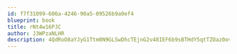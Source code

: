 ```yaml
---
id: f7f31099-606a-4246-90a5-09526b9a0ef4
blueprint: book
title: rNt4w16PJC
author: J3WPzaNLHR
description: 4QdRoO8aYJyG1Ttm0N9GLSwDhcTEjnG2v48IEF6b9sBTHdY5qtTZOaz0ovagu5CAQRb50DU5aDXqNMhdYZBeeC508N22LuW3JvRL
---
```

